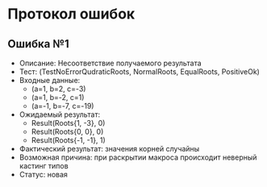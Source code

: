 # Протокол ошибок

## Ошибка №1
* Описание: Несоответствие получаемого результата
* Тест: (TestNoErrorQudraticRoots, NormalRoots, EqualRoots, PositiveOk)
* Входные данные:
    * (a=1, b=2, c=-3)
    * (a=1, b=-2, c=1)
    * (a=-1, b=-7, c=-19)
* Ожидаемый результат: 
    * Result(Roots{1, -3}, 0)
    * Result(Roots{0, 0}, 0)
    * Result(Roots{-1, -1}, 1)
* Фактический результат: значения корней случайны
* Возможная причина: при раскрытии макроса происходит неверный кастинг типов
* Статус: новая
